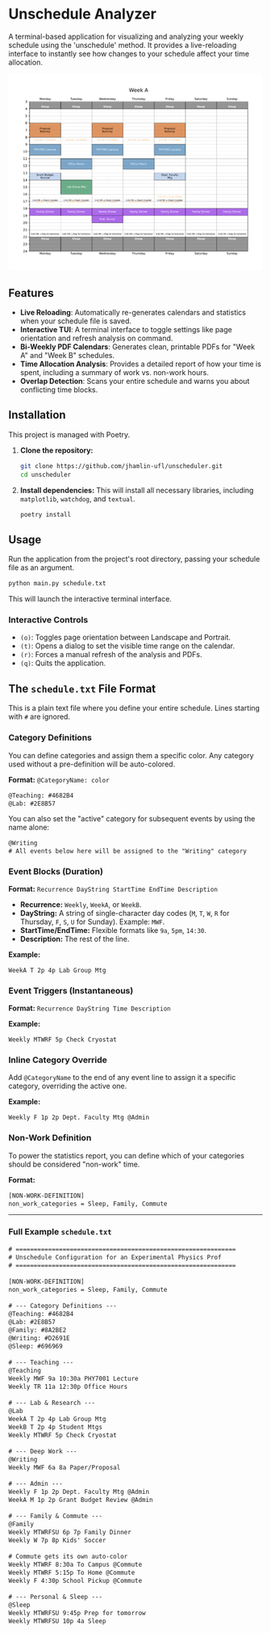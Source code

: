 # Unschedule Analyzer

A terminal-based application for visualizing and analyzing your weekly schedule using the 'unschedule' method. It provides a live-reloading interface to instantly see how changes to your schedule affect your time allocation.

![Example Calendar](sample_calendar.png)

## Features

*   **Live Reloading**: Automatically re-generates calendars and statistics when your schedule file is saved.
*   **Interactive TUI**: A terminal interface to toggle settings like page orientation and refresh analysis on command.
*   **Bi-Weekly PDF Calendars**: Generates clean, printable PDFs for "Week A" and "Week B" schedules.
*   **Time Allocation Analysis**: Provides a detailed report of how your time is spent, including a summary of work vs. non-work hours.
*   **Overlap Detection**: Scans your entire schedule and warns you about conflicting time blocks.

## Installation

This project is managed with Poetry.

1.  **Clone the repository:**
    ```sh
    git clone https://github.com/jhamlin-ufl/unscheduler.git
    cd unscheduler
    ```

2.  **Install dependencies:**
    This will install all necessary libraries, including `matplotlib`, `watchdog`, and `textual`.
    ```sh
    poetry install
    ```

## Usage

Run the application from the project's root directory, passing your schedule file as an argument.

```sh
python main.py schedule.txt
```

This will launch the interactive terminal interface.

### Interactive Controls

*   `(o)`: Toggles page orientation between Landscape and Portrait.
*   `(t)`: Opens a dialog to set the visible time range on the calendar.
*   `(r)`: Forces a manual refresh of the analysis and PDFs.
*   `(q)`: Quits the application.

## The `schedule.txt` File Format

This is a plain text file where you define your entire schedule. Lines starting with `#` are ignored.

### Category Definitions

You can define categories and assign them a specific color. Any category used without a pre-definition will be auto-colored.

**Format:** `@CategoryName: color`
```text
@Teaching: #4682B4
@Lab: #2E8B57
```

You can also set the "active" category for subsequent events by using the name alone:
```text
@Writing
# All events below here will be assigned to the "Writing" category
```

### Event Blocks (Duration)

**Format:** `Recurrence DayString StartTime EndTime Description`

*   **Recurrence:** `Weekly`, `WeekA`, or `WeekB`.
*   **DayString:** A string of single-character day codes (`M`, `T`, `W`, `R` for Thursday, `F`, `S`, `U` for Sunday). Example: `MWF`.
*   **StartTime/EndTime:** Flexible formats like `9a`, `5pm`, `14:30`.
*   **Description:** The rest of the line.

**Example:**
```text
WeekA T 2p 4p Lab Group Mtg
```

### Event Triggers (Instantaneous)

**Format:** `Recurrence DayString Time Description`

**Example:**
```text
Weekly MTWRF 5p Check Cryostat
```

### Inline Category Override

Add `@CategoryName` to the end of any event line to assign it a specific category, overriding the active one.

**Example:**
```text
Weekly F 1p 2p Dept. Faculty Mtg @Admin
```

### Non-Work Definition

To power the statistics report, you can define which of your categories should be considered "non-work" time.

**Format:**
```text
[NON-WORK-DEFINITION]
non_work_categories = Sleep, Family, Commute
```

---

### Full Example `schedule.txt`

```text
# =============================================================
# Unschedule Configuration for an Experimental Physics Prof
# =============================================================

[NON-WORK-DEFINITION]
non_work_categories = Sleep, Family, Commute

# --- Category Definitions ---
@Teaching: #4682B4
@Lab: #2E8B57
@Family: #8A2BE2
@Writing: #D2691E
@Sleep: #696969

# --- Teaching ---
@Teaching
Weekly MWF 9a 10:30a PHY7001 Lecture
Weekly TR 11a 12:30p Office Hours

# --- Lab & Research ---
@Lab
WeekA T 2p 4p Lab Group Mtg
WeekB T 2p 4p Student Mtgs
Weekly MTWRF 5p Check Cryostat

# --- Deep Work ---
@Writing
Weekly MWF 6a 8a Paper/Proposal

# --- Admin ---
Weekly F 1p 2p Dept. Faculty Mtg @Admin
WeekA M 1p 2p Grant Budget Review @Admin

# --- Family & Commute ---
@Family
Weekly MTWRFSU 6p 7p Family Dinner
Weekly W 7p 8p Kids' Soccer

# Commute gets its own auto-color
Weekly MTWRF 8:30a To Campus @Commute
Weekly MTWRF 5:15p To Home @Commute
Weekly F 4:30p School Pickup @Commute

# --- Personal & Sleep ---
@Sleep
Weekly MTWRFSU 9:45p Prep for tomorrow
Weekly MTWRFSU 10p 4a Sleep
```
